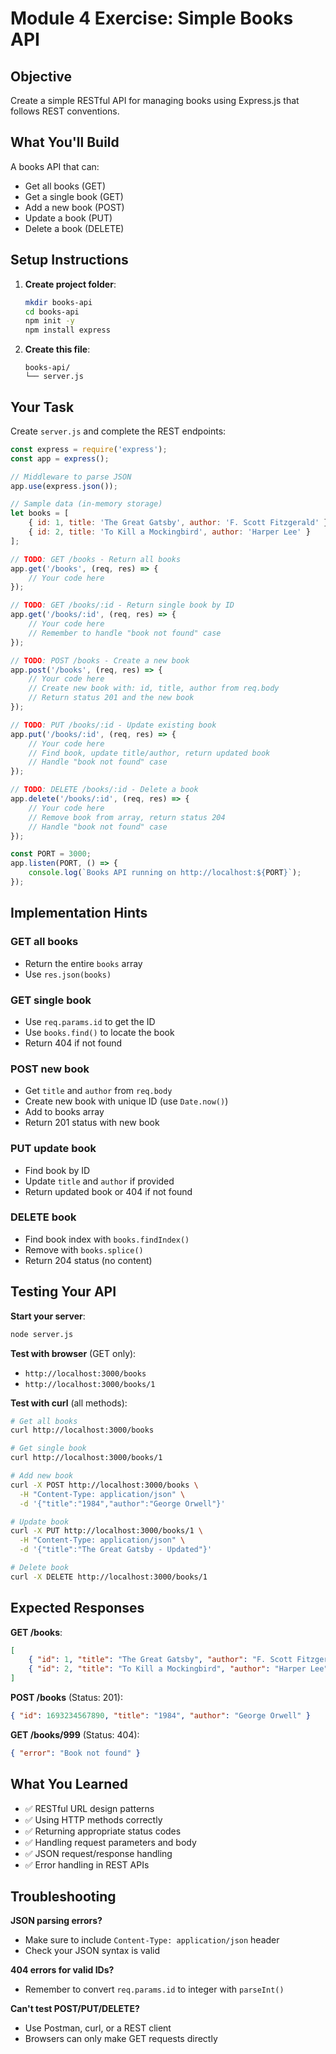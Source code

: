 # Module 4 Exercise: Simple Books API

## Objective
Create a simple RESTful API for managing books using Express.js that follows REST conventions.

## What You'll Build
A books API that can:
- Get all books (GET)
- Get a single book (GET)
- Add a new book (POST)
- Update a book (PUT)
- Delete a book (DELETE)

## Setup Instructions

1. **Create project folder**:
   ```bash
   mkdir books-api
   cd books-api
   npm init -y
   npm install express
   ```

2. **Create this file**:
   ```
   books-api/
   └── server.js
   ```

## Your Task

Create `server.js` and complete the REST endpoints:

```javascript
const express = require('express');
const app = express();

// Middleware to parse JSON
app.use(express.json());

// Sample data (in-memory storage)
let books = [
    { id: 1, title: 'The Great Gatsby', author: 'F. Scott Fitzgerald' },
    { id: 2, title: 'To Kill a Mockingbird', author: 'Harper Lee' }
];

// TODO: GET /books - Return all books
app.get('/books', (req, res) => {
    // Your code here
});

// TODO: GET /books/:id - Return single book by ID
app.get('/books/:id', (req, res) => {
    // Your code here
    // Remember to handle "book not found" case
});

// TODO: POST /books - Create a new book
app.post('/books', (req, res) => {
    // Your code here
    // Create new book with: id, title, author from req.body
    // Return status 201 and the new book
});

// TODO: PUT /books/:id - Update existing book
app.put('/books/:id', (req, res) => {
    // Your code here
    // Find book, update title/author, return updated book
    // Handle "book not found" case
});

// TODO: DELETE /books/:id - Delete a book
app.delete('/books/:id', (req, res) => {
    // Your code here
    // Remove book from array, return status 204
    // Handle "book not found" case
});

const PORT = 3000;
app.listen(PORT, () => {
    console.log(`Books API running on http://localhost:${PORT}`);
});
```

## Implementation Hints

### GET all books
- Return the entire `books` array
- Use `res.json(books)`

### GET single book
- Use `req.params.id` to get the ID
- Use `books.find()` to locate the book
- Return 404 if not found

### POST new book
- Get `title` and `author` from `req.body`
- Create new book with unique ID (use `Date.now()`)
- Add to books array
- Return 201 status with new book

### PUT update book
- Find book by ID
- Update `title` and `author` if provided
- Return updated book or 404 if not found

### DELETE book
- Find book index with `books.findIndex()`
- Remove with `books.splice()`
- Return 204 status (no content)

## Testing Your API

**Start your server**:
```bash
node server.js
```

**Test with browser** (GET only):
- `http://localhost:3000/books`
- `http://localhost:3000/books/1`

**Test with curl** (all methods):
```bash
# Get all books
curl http://localhost:3000/books

# Get single book
curl http://localhost:3000/books/1

# Add new book
curl -X POST http://localhost:3000/books \
  -H "Content-Type: application/json" \
  -d '{"title":"1984","author":"George Orwell"}'

# Update book
curl -X PUT http://localhost:3000/books/1 \
  -H "Content-Type: application/json" \
  -d '{"title":"The Great Gatsby - Updated"}'

# Delete book
curl -X DELETE http://localhost:3000/books/1
```

## Expected Responses

**GET /books**:
```json
[
    { "id": 1, "title": "The Great Gatsby", "author": "F. Scott Fitzgerald" },
    { "id": 2, "title": "To Kill a Mockingbird", "author": "Harper Lee" }
]
```

**POST /books** (Status: 201):
```json
{ "id": 1693234567890, "title": "1984", "author": "George Orwell" }
```

**GET /books/999** (Status: 404):
```json
{ "error": "Book not found" }
```

## What You Learned

- ✅ RESTful URL design patterns
- ✅ Using HTTP methods correctly
- ✅ Returning appropriate status codes
- ✅ Handling request parameters and body
- ✅ JSON request/response handling
- ✅ Error handling in REST APIs

## Troubleshooting

**JSON parsing errors?**
- Make sure to include `Content-Type: application/json` header
- Check your JSON syntax is valid

**404 errors for valid IDs?**
- Remember to convert `req.params.id` to integer with `parseInt()`

**Can't test POST/PUT/DELETE?**
- Use Postman, curl, or a REST client
- Browsers can only make GET requests directly
